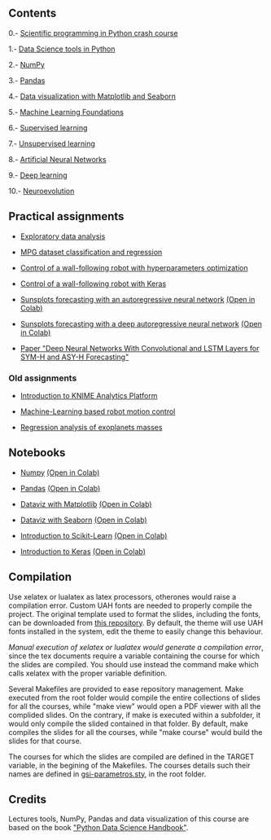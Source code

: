 ## Contents

0.- [Scientific programming in Python crash course](crash/)

1.- [Data Science tools in Python](tools/)

2.- [NumPy](numpy/)

3.- [Pandas](pandas/)

4.- [Data visualization with Matplotlib and Seaborn](dataviz/)

5.- [Machine Learning Foundations](mlfoundations/)

6.- [Supervised learning](supervised/)

7.- [Unsupervised learning](unsupervised/)

8.- [Artificial Neural Networks](ann/)

9.- [Deep learning](dl/)

10.- [Neuroevolution](neuroevolution/)

## Practical assignments

* [Exploratory data analysis](assignments/exploration/exploration.md)

* [MPG dataset classification and regression](assignments/mpg/mpg.md)

* [Control of a wall-following robot with hyperparameters optimization](assignments/wall/wall.md)

* [Control of a wall-following robot with Keras](assignments/wall/wall-keras.md)

* [Sunsplots forecasting with an autoregressive neural network](assignments/sunspots/sunspots-ar.ipynb) [(Open in Colab)](https://githubtocolab.com/dfbarrero/dataCourse/blob/master/assignments/sunspots/sunspots-ar.ipynb)

* [Sunsplots forecasting with a deep autoregressive neural network](assignments/sunspots/sunspots-LSTM.ipynb) [(Open in Colab)](https://githubtocolab.com/dfbarrero/dataCourse/blob/master/assignments/sunspots/sunspots-LSTM.ipynb)

* [Paper "Deep Neural Networks With Convolutional and LSTM Layers for SYM-H and ASY-H Forecasting"](assignments/papers/symh.md)

### Old assignments

* [Introduction to KNIME Analytics Platform](assignments/knime/intro.md)

* [Machine-Learning based robot motion control](assignments/robot/robot.md)

* [Regression analysis of exoplanets masses](assignments/exoplanets/exoplanets.md)

## Notebooks

* [Numpy](numpy/numpy.ipynb) [(Open in Colab)](https://githubtocolab.com/dfbarrero/dataCourse/blob/master/numpy/numpy.ipynb)

* [Pandas](pandas/Pandas.ipynb) [(Open in Colab)](https://githubtocolab.com/dfbarrero/dataCourse/blob/master/pandas/Pandas.ipynb)

* [Dataviz with Matplotlib](dataviz/DatavizWithMatplotlib.ipynb) [(Open in Colab)](https://githubtocolab.com/dfbarrero/dataCourse/blob/master/dataviz/DatavizWithMatplotlib.ipynb)

* [Dataviz with Seaborn](dataviz/DatavizWithSeaborn.ipynb) [(Open in Colab)](https://githubtocolab.com/dfbarrero/dataCourse/blob/master/dataviz/DatavizWithSeaborn.ipynb)

* [Introduction to Scikit-Learn](mlfoundations/scikit-learn.ipynb) [(Open in Colab)](https://githubtocolab.com/dfbarrero/dataCourse/blob/master/mlfoundations/scikit-learn.ipynb)

* [Introduction to Keras](ann/keras.ipynb) [(Open in Colab)](https://githubtocolab.com/dfbarrero/dataCourse/blob/master/ann/keras.ipynb)


## Compilation

Use xelatex or lualatex as latex processors, otherones would raise a compilation error. Custom UAH fonts are needed to properly compile the project. The original template used to format the slides, including the fonts, can be downloaded from [this repository](https://github.com/dfbarrero/UAH-beamer-template). By default, the theme will use UAH fonts installed in the system, edit the theme to easily change this behaviour.

*Manual execution of xelatex or lualatex would generate a compilation error*, since the tex documents require a variable containing the course for which the slides are compiled. You should use instead the command make which calls xelatex with the proper variable definition.

Several Makefiles are provided to ease repository management. Make executed from the root folder would compile the entire collections of slides for all the courses, while "make view" would open a PDF viewer with all the complided slides. On the contrary, if make is executed within a subfolder, it would only compile the slided contained in that folder. By default, make compiles the slides for all the courses, while "make course" would build the slides for that course.

The courses for which the slides are compiled are defined in the TARGET variable, in the begining of the Makefiles. The courses details such their names are defined in [gsi-parametros.sty](gsi-parametros.sty), in the root folder.

## Credits

Lectures tools, NumPy, Pandas and data visualization of this course are based on the book ["Python Data Science Handbook"](https://jakevdp.github.io/PythonDataScienceHandbook/).
